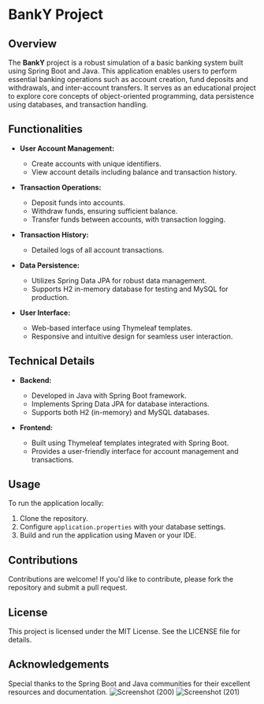 # BankY Project

## Overview

The **BankY** project is a robust simulation of a basic banking system built using Spring Boot and Java. This application enables users to perform essential banking operations such as account creation, fund deposits and withdrawals, and inter-account transfers. It serves as an educational project to explore core concepts of object-oriented programming, data persistence using databases, and transaction handling.

## Functionalities

- **User Account Management:**
  - Create accounts with unique identifiers.
  - View account details including balance and transaction history.

- **Transaction Operations:**
  - Deposit funds into accounts.
  - Withdraw funds, ensuring sufficient balance.
  - Transfer funds between accounts, with transaction logging.

- **Transaction History:**
  - Detailed logs of all account transactions.

- **Data Persistence:**
  - Utilizes Spring Data JPA for robust data management.
  - Supports H2 in-memory database for testing and MySQL for production.

- **User Interface:**
  - Web-based interface using Thymeleaf templates.
  - Responsive and intuitive design for seamless user interaction.

## Technical Details

- **Backend:**
  - Developed in Java with Spring Boot framework.
  - Implements Spring Data JPA for database interactions.
  - Supports both H2 (in-memory) and MySQL databases.

- **Frontend:**
  - Built using Thymeleaf templates integrated with Spring Boot.
  - Provides a user-friendly interface for account management and transactions.

## Usage

To run the application locally:

1. Clone the repository.
2. Configure `application.properties` with your database settings.
3. Build and run the application using Maven or your IDE.

## Contributions

Contributions are welcome! If you'd like to contribute, please fork the repository and submit a pull request.

## License

This project is licensed under the MIT License. See the LICENSE file for details.

## Acknowledgements

Special thanks to the Spring Boot and Java communities for their excellent resources and documentation.
![Screenshot (200)](https://github.com/user-attachments/assets/45f68ea4-76a0-464d-934a-d46773aea0fb)
![Screenshot (201)](https://github.com/user-attachments/assets/464e0b84-1bbc-4164-874c-77c84d9d7923)
